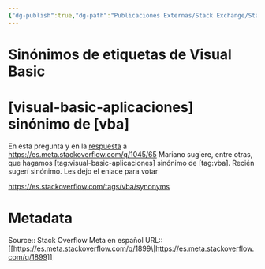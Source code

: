 ```yaml
---
{"dg-publish":true,"dg-path":"Publicaciones Externas/Stack Exchange/Stack Overflow en español/Stack Overflow en español Meta/es.meta.stackoverflow.com-1899.md","permalink":"/publicaciones-externas/stack-exchange/stack-overflow-en-espanol/stack-overflow-en-espanol-meta/es-meta-stackoverflow-com-1899/","title":"Sinónimos de etiquetas de Visual Basic","hide":true,"noteIcon":"\"0\"","created":"2024-04-03T12:49:10.630-06:00","updated":"2024-04-05T16:44:01.158-06:00"}
---
```


# Sinónimos de etiquetas de Visual Basic

# [visual-basic-aplicaciones] sinónimo de [vba]

En esta pregunta y en la [respuesta][1] a https://es.meta.stackoverflow.com/q/1045/65 Mariano sugiere, entre otras, que hagamos [tag:visual-basic-aplicaciones] sinónimo de [tag:vba]. Recién sugerí sinónimo. Les dejo el enlace para votar

https://es.stackoverflow.com/tags/vba/synonyms 


  [1]: https://es.meta.stackoverflow.com/a/1047/65

# Metadata
Source:: Stack Overflow Meta en español
URL:: [[https://es.meta.stackoverflow.com/q/1899\|https://es.meta.stackoverflow.com/q/1899]]

